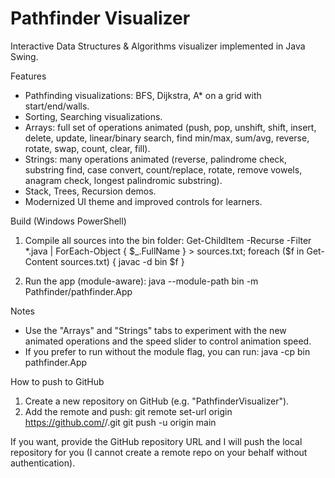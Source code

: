 Pathfinder Visualizer
=====================

Interactive Data Structures & Algorithms visualizer implemented in Java Swing.

Features
- Pathfinding visualizations: BFS, Dijkstra, A* on a grid with start/end/walls.
- Sorting, Searching visualizations.
- Arrays: full set of operations animated (push, pop, unshift, shift, insert, delete, update, linear/binary search, find min/max, sum/avg, reverse, rotate, swap, count, clear, fill).
- Strings: many operations animated (reverse, palindrome check, substring find, case convert, count/replace, rotate, remove vowels, anagram check, longest palindromic substring).
- Stack, Trees, Recursion demos.
- Modernized UI theme and improved controls for learners.

Build (Windows PowerShell)
1. Compile all sources into the bin folder:
   Get-ChildItem -Recurse -Filter *.java | ForEach-Object { $_.FullName } > sources.txt; foreach ($f in Get-Content sources.txt) { javac -d bin $f }

2. Run the app (module-aware):
   java --module-path bin -m Pathfinder/pathfinder.App

Notes
- Use the "Arrays" and "Strings" tabs to experiment with the new animated operations and the speed slider to control animation speed.
- If you prefer to run without the module flag, you can run: java -cp bin pathfinder.App

How to push to GitHub
1. Create a new repository on GitHub (e.g. "PathfinderVisualizer").
2. Add the remote and push:
   git remote set-url origin https://github.com/<your-username>/<repo>.git
   git push -u origin main

If you want, provide the GitHub repository URL and I will push the local repository for you (I cannot create a remote repo on your behalf without authentication).
